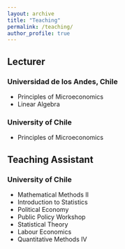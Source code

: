 ```yaml
---
layout: archive
title: "Teaching"
permalink: /teaching/
author_profile: true
---
```


## Lecturer

### Universidad de los Andes, Chile

* Principles of Microeconomics
* Linear Algebra

### University of Chile

* Principles of Microeconomics


## Teaching Assistant

### University of Chile

* Mathematical Methods II
* Introduction to Statistics
* Political Economy
* Public Policy Workshop
* Statistical Theory
* Labour Economics
* Quantitative Methods IV